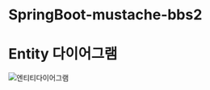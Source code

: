 # SpringBoot-mustache-bbs2

# Entity 다이어그램

![엔티티다이어그램](https://user-images.githubusercontent.com/114653066/206074242-8e5629db-1ec6-40bc-a6c4-4eaaf1c7c973.png)
